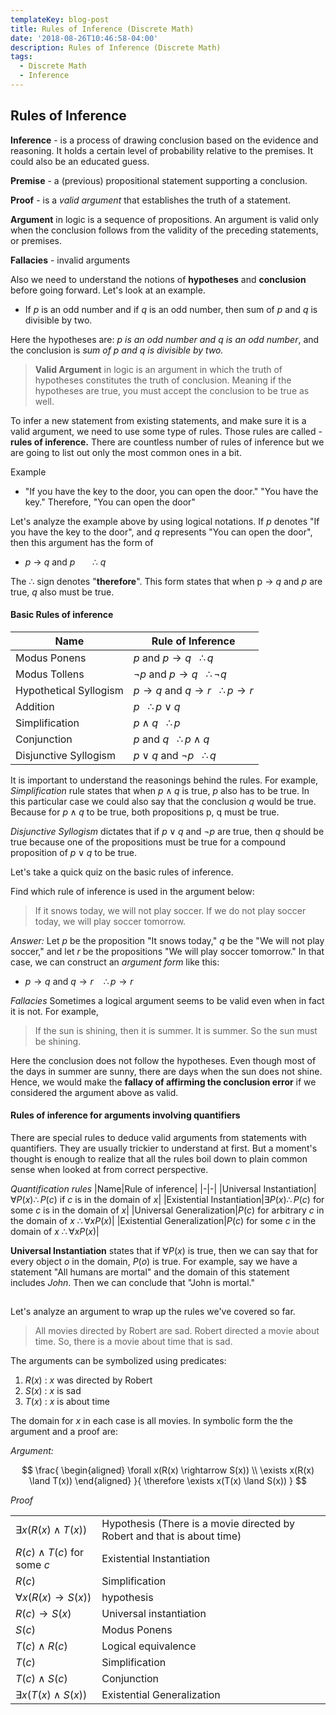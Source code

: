 ```yaml
---
templateKey: blog-post
title: Rules of Inference (Discrete Math)
date: '2018-08-26T10:46:58-04:00'
description: Rules of Inference (Discrete Math)
tags:
  - Discrete Math
  - Inference
---
```

## Rules of Inference


**Inference** - is a process of drawing conclusion based on the evidence and reasoning. It holds a certain level of probability relative to the premises. It could also be an educated guess.

**Premise** - a (previous) propositional statement supporting a conclusion.

**Proof** - is a *valid argument* that establishes the truth of a statement.

**Argument** in logic is a sequence of propositions. An argument is valid only when the conclusion follows from the validity of the preceding statements, or premises.

**Fallacies** - invalid arguments

Also we need to understand the notions of **hypotheses** and **conclusion** before going forward. Let's look at an example. 
- If $p$ is an odd number and if $q$ is an odd number, then sum of $p$ and $q$ is divisible by two.

Here the hypotheses are: *$p$ is an odd number and $q$ is an odd number*, and the conclusion is *sum of $p$ and $q$ is divisible by two.*

> **Valid Argument** in logic is an argument in which the truth of hypotheses constitutes the truth of conclusion. Meaning if the hypotheses are true, you must accept the conclusion to be true as well.

To infer a new statement from existing statements, and make sure it is a valid argument, we need to use some type of rules. Those rules are called - **rules of inference.** There are countless number of rules of inference but we are going to list out only the most common ones in a bit.

Example 
- "If you have the key to the door, you can open the door." "You have the key." Therefore, "You can open the door"

Let's analyze the example above by using logical notations. If $p$ denotes "If you have the key to the door", and $q$ represents "You can open the door", then this argument has the form of 
- $p$ $\rightarrow$ $q$ and $p$  &nbsp;&nbsp;&nbsp;&nbsp;&nbsp;&nbsp;$\therefore$ $q$

The $\therefore$ sign denotes "**therefore**". This form states that when p $\rightarrow$ $q$ and $p$ are true, $q$ also must be true.

#### Basic Rules of inference
|Name|Rule of Inference|
|-|-|
|Modus Ponens|$p$ and $p \rightarrow q$ &nbsp;&nbsp;$\therefore q$
|Modus Tollens|$\neg p$ and $p \rightarrow q$ &nbsp;&nbsp;$\therefore \neg q$
|Hypothetical Syllogism|$p \rightarrow q$ and $q \rightarrow r$ &nbsp;&nbsp;$\therefore p \rightarrow r$
|Addition|$p$ &nbsp;&nbsp;$\therefore p \lor q$
|Simplification|$p \land q$ &nbsp;&nbsp;$\therefore p$
|Conjunction|$p$ and $q$ &nbsp;&nbsp;$\therefore p \land q$
|Disjunctive Syllogism|$p \lor q$ and $\neg p$ &nbsp;&nbsp;$\therefore q$

It is important to understand the reasonings behind the rules. For example, *Simplification* rule states that when $p \land q$ is true, $p$ also has to be true. In this particular case we could also say that the conclusion $q$ would be true. Because for $p \land q$ to be true, both propositions p, q must be true. 

*Disjunctive Syllogism* dictates that if $p \lor q$ and $\neg p$ are true, then $q$ should be true because one of the propositions must be true for a compound proposition of $p \lor q$ to be true.

Let's take a quick quiz on the basic rules of inference. 

Find which rule of inference is used in the argument below:
> If it snows today, we will not play soccer. If we do not play soccer today, we will play soccer tomorrow.

*Answer:* Let $p$ be the proposition "It snows today," $q$ be the "We will not play soccer," and let $r$ be the propositions "We will play soccer tomorrow." In that case, we can construct an *argument form* like this:
* $p \rightarrow q$ and $q \rightarrow r$ &nbsp;&nbsp; $\therefore p \rightarrow r$

*Fallacies*
Sometimes a logical argument seems to be valid even when in fact it is not. For example, 
>If the sun is shining, then it is summer. It is summer. So the sun must be shining.

Here the conclusion does not follow the hypotheses. Even though most of the days in summer are sunny, there are days when the sun does not shine. Hence, we would make the **fallacy of affirming the conclusion error** if we considered the argument above as valid.

#### Rules of inference for arguments involving quantifiers

There are special rules to deduce valid arguments from statements with quantifiers. They are usually trickier to understand at first. But a moment's thought is enough to realize that all the rules boil down to plain common sense when looked at from correct perspective. 

*Quantification rules*
|Name|Rule of inference|
|-|-|
|Universal Instantiation|$\forall P(x) \therefore P(c)$ if $c$ is in the domain of $x$|
|Existential Instantiation|$\exists P(x) \therefore P(c)$ for some $c$ is in the domain of $x$|
|Universal Generalization|$P(c)$ for arbitrary $c$ in the domain of $x$ $\therefore \forall x P(x)$|
|Existential Generalization|$P(c)$ for some  $c$ in the domain of $x$ $\therefore \forall x P(x)$|

**Universal Instantiation** states that if $\forall P(x)$ is true, then we can say that for every object $o$ in the domain, $P(o)$ is true. For example, say we have a statement "All humans are mortal" and the domain of this statement includes *John*. Then we can conclude that "John is mortal."
##
Let's analyze an argument to wrap up the rules we've covered so far.
> All movies directed by Robert are sad. Robert directed a movie about time. So, there is a movie about time that is sad.

The arguments can be symbolized using predicates:
1. $R(x)$ : $x$ was directed by Robert
2. $S(x)$ : $x$ is sad
3. $T(x)$ : $x$ is about time

The domain for $x$ in each case is all movies. In symbolic form the the argument and a proof are:

*Argument:* 

$$
\frac{
\begin{aligned}
\forall x(R(x) \rightarrow S(x)) \\
\exists x(R(x) \land T(x))
\end{aligned}
}{
\therefore \exists x(T(x) \land S(x))
}
$$

*Proof*

|||
|-|-|
|$\exists x(R(x) \land T(x))$ | Hypothesis (There is a movie directed by Robert and that is about time)|
|$R(c) \land T(c)$ for some $c$|Existential Instantiation|
|$R(c)$|Simplification|
|$\forall x(R(x) \rightarrow S(x))$|hypothesis|
|$R(c) \rightarrow S(x)$|Universal instantiation|
|$S(c)$|Modus Ponens|
|$T(c) \land R(c)$|Logical equivalence|
|$T(c)$|Simplification|
|$T(c) \land S(c)$|Conjunction|
|$\exists x(T(x) \land S(x))$|Existential Generalization|
 
